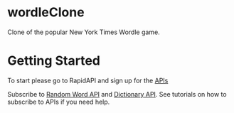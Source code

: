 # wordleClone

Clone of the popular New York Times Wordle game.

# Getting Started

To start please go to RapidAPI and sign up for the [APIs](https://rapidapi.com/hub?utm_source=ANIA-KUBOW&utm_medium=DevRel&utm_campaign=DevRel)

Subscribe to [Random Word API](https://rapidapi.com/sheharyar566/api/random-words5/?utm_source=ANIA-KUBOW&utm_medium=DevRel&utm_campaign=DevRel) and [Dictionary API](https://rapidapi.com/twinword/api/word-dictionary/?utm_source=ANIA-KUBOW&utm_medium=DevRel&utm_campaign=DevRel). See tutorials on how to subscribe to APIs if you need help.



